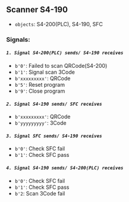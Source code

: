 ## Scanner S4-190

- `objects`: S4-200(PLC), S4-190, SFC

### Signals:

#### _`1. Signal S4-200(PLC) sends/ S4-190 receives`_

- `b'0'`: Failed to scan QRCode(S4-200)
- `b'1'`: Signal scan 3Code
- `b'xxxxxxxxx'`: QRCode
- `b'5'`: Reset program
- `b'9'`: Close program

#### _`2. Signal S4-190 sends/ SFC receives`_

- `b'xxxxxxxxx'`: QRCode
- `b'yyyyyyyyy'`: 3Code

#### _`3. Signal SFC sends/ S4-190 receives`_

- `b'0'`: Check SFC fail
- `b'1'`: Check SFC pass

#### _`4. Signal S4-190 sends/ S4-200(PLC) receives`_

- `b'0'`: Check SFC fail
- `b'1'`: Check SFC pass
- `b'2`: Scan 3Code fail
